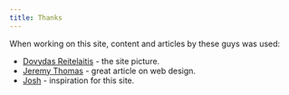 ```yaml
---
title: Thanks
---
```


[Dovydas Reitelaitis]: https://www.instagram.com/reitelaitis "Dovydas Reitelaitis instagram page"
[Jeremy Thomas]: https://jgthms.com/web-design-in-4-minutes/ "Jeremy Thomas article on Web Design"
[Josh]: https://jrl.ninja "Josh's webpage"

When working on this site, content and articles by these guys was used:

- [Dovydas Reitelaitis] - the site picture.
- [Jeremy Thomas] - great article on web design.
- [Josh] - inspiration for this site.
